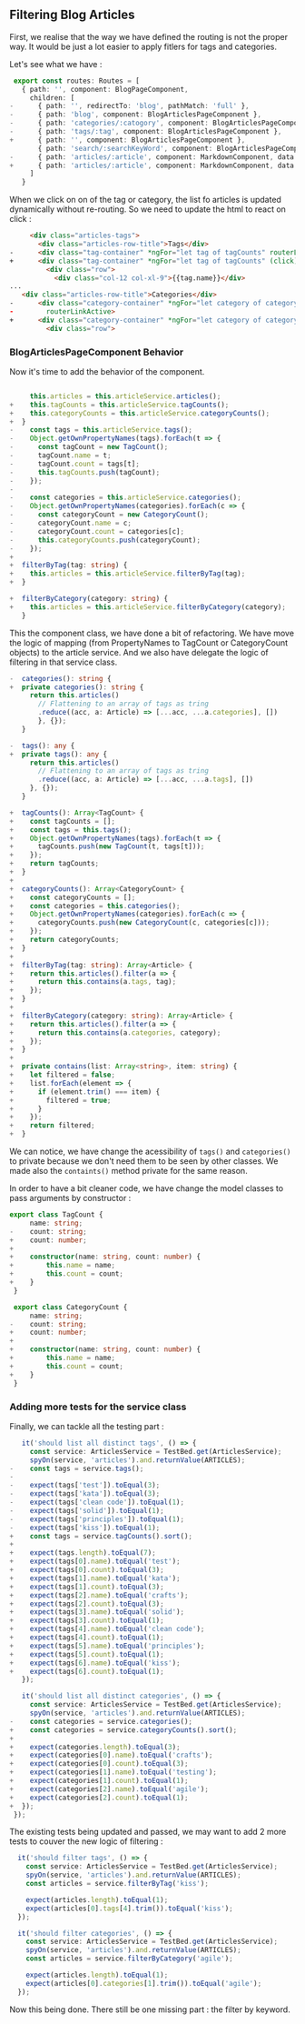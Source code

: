 ## Filtering Blog Articles

First, we realise that the way we have defined the routing is not the proper way. It would be just a lot easier to apply fitlers for tags and categories. 

Let's see what we have :

```ts
 export const routes: Routes = [
   { path: '', component: BlogPageComponent,
     children: [
-      { path: '', redirectTo: 'blog', pathMatch: 'full' },
-      { path: 'blog', component: BlogArticlesPageComponent },
-      { path: 'categories/:catogory', component: BlogArticlesPageComponent},
-      { path: 'tags/:tag', component: BlogArticlesPageComponent },
+      { path: '', component: BlogArticlesPageComponent },
       { path: 'search/:searchKeyWord', component: BlogArticlesPageComponent },
-      { path: 'articles/:article', component: MarkdownComponent, data: { markdown: 'blog/articles/' } },
+      { path: 'articles/:article', component: MarkdownComponent, data: { markdown: 'blog/articles/' } }
     ]
   }
```

When we click on on of the tag or category, the list fo articles is updated dynamically without re-routing. So we need to update the html to react on click :

```html
     <div class="articles-tags">
       <div class="articles-row-title">Tags</div>
-      <div class="tag-container" *ngFor="let tag of tagCounts" routerLink="{{tag}}" routerLinkActive>
+      <div class="tag-container" *ngFor="let tag of tagCounts" (click)="filterByTag(tag.name)">
         <div class="row">
           <div class="col-12 col-xl-9">{{tag.name}}</div>
...
   <div class="articles-row-title">Categories</div>
-      <div class="category-container" *ngFor="let category of categoryCounts" routerLink="{{category}}"
-        routerLinkActive>
+      <div class="category-container" *ngFor="let category of categoryCounts" (click)="filterByCategory(category.name)">
         <div class="row">
```

### BlogArticlesPageComponent Behavior

Now it's time to add the behavior of the component.

```ts

     this.articles = this.articleService.articles();
+    this.tagCounts = this.articleService.tagCounts();
+    this.categoryCounts = this.articleService.categoryCounts();
+  }
-    const tags = this.articleService.tags();
-    Object.getOwnPropertyNames(tags).forEach(t => {
-      const tagCount = new TagCount();
-      tagCount.name = t;
-      tagCount.count = tags[t];
-      this.tagCounts.push(tagCount);
-    });
-
-    const categories = this.articleService.categories();
-    Object.getOwnPropertyNames(categories).forEach(c => {
-      const categoryCount = new CategoryCount();
-      categoryCount.name = c;
-      categoryCount.count = categories[c];
-      this.categoryCounts.push(categoryCount);
-    });
+
+  filterByTag(tag: string) {
+    this.articles = this.articleService.filterByTag(tag);
+  }

+  filterByCategory(category: string) {
+    this.articles = this.articleService.filterByCategory(category);
   }
```

This the component class, we have done a bit of refactoring. We have move the logic of mapping (from PropertyNames to TagCount or CategoryCount objects) to the article service. And we also have delegate the logic of filtering in that service class.

```ts
-  categories(): string {
+  private categories(): string {
     return this.articles()
       // Flattening to an array of tags as tring
       .reduce((acc, a: Article) => [...acc, ...a.categories], [])
       }, {});
   }

-  tags(): any {
+  private tags(): any {
     return this.articles()
       // Flattening to an array of tags as tring
       .reduce((acc, a: Article) => [...acc, ...a.tags], [])
     }, {});
   }

+  tagCounts(): Array<TagCount> {
+    const tagCounts = [];
+    const tags = this.tags();
+    Object.getOwnPropertyNames(tags).forEach(t => {
+      tagCounts.push(new TagCount(t, tags[t]));
+    });
+    return tagCounts;
+  }
+
+  categoryCounts(): Array<CategoryCount> {
+    const categoryCounts = [];
+    const categories = this.categories();
+    Object.getOwnPropertyNames(categories).forEach(c => {
+      categoryCounts.push(new CategoryCount(c, categories[c]));
+    });
+    return categoryCounts;
+  }
+
+  filterByTag(tag: string): Array<Article> {
+    return this.articles().filter(a => {
+      return this.contains(a.tags, tag);
+    });
+  }
+
+  filterByCategory(category: string): Array<Article> {
+    return this.articles().filter(a => {
+      return this.contains(a.categories, category);
+    });
+  }
+
+  private contains(list: Array<string>, item: string) {
+    let filtered = false;
+    list.forEach(element => {
+      if (element.trim() === item) {
+        filtered = true;
+      }
+    });
+    return filtered;
+  }
```

We can notice, we have change the acessibility of `tags()` and `categories()` to private because we don't need them to be seen by other classes. We made also the `containts()` method private for the same reason.

In order to have a bit cleaner code, we have change the model classes to pass arguments by constructor :

```ts
export class TagCount {
     name: string;
-    count: string;
+    count: number;
+
+    constructor(name: string, count: number) {
+        this.name = name;
+        this.count = count;
+    }
 }

 export class CategoryCount {
     name: string;
-    count: string;
+    count: number;
+
+    constructor(name: string, count: number) {
+        this.name = name;
+        this.count = count;
+    }
 }
```

### Adding more tests for the service class

Finally, we can tackle all the testing part :

```ts
   it('should list all distinct tags', () => {
     const service: ArticlesService = TestBed.get(ArticlesService);
     spyOn(service, 'articles').and.returnValue(ARTICLES);
-    const tags = service.tags();
-
-    expect(tags['test']).toEqual(3);
-    expect(tags['kata']).toEqual(3);
-    expect(tags['clean code']).toEqual(1);
-    expect(tags['solid']).toEqual(1);
-    expect(tags['principles']).toEqual(1);
-    expect(tags['kiss']).toEqual(1);
+    const tags = service.tagCounts().sort();
+
+    expect(tags.length).toEqual(7);
+    expect(tags[0].name).toEqual('test');
+    expect(tags[0].count).toEqual(3);
+    expect(tags[1].name).toEqual('kata');
+    expect(tags[1].count).toEqual(3);
+    expect(tags[2].name).toEqual('crafts');
+    expect(tags[2].count).toEqual(3);
+    expect(tags[3].name).toEqual('solid');
+    expect(tags[3].count).toEqual(1);
+    expect(tags[4].name).toEqual('clean code');
+    expect(tags[4].count).toEqual(1);
+    expect(tags[5].name).toEqual('principles');
+    expect(tags[5].count).toEqual(1);
+    expect(tags[6].name).toEqual('kiss');
+    expect(tags[6].count).toEqual(1);
   });

   it('should list all distinct categories', () => {
     const service: ArticlesService = TestBed.get(ArticlesService);
     spyOn(service, 'articles').and.returnValue(ARTICLES);
-    const categories = service.categories();
+    const categories = service.categoryCounts().sort();
+
+    expect(categories.length).toEqual(3);
+    expect(categories[0].name).toEqual('crafts');
+    expect(categories[0].count).toEqual(3);
+    expect(categories[1].name).toEqual('testing');
+    expect(categories[1].count).toEqual(1);
+    expect(categories[2].name).toEqual('agile');
+    expect(categories[2].count).toEqual(1);
+  });
 });
```

The existing tests being updated and passed, we may want to add 2 more tests to couver the new logic of filtering :

```ts
  it('should filter tags', () => {
    const service: ArticlesService = TestBed.get(ArticlesService);
    spyOn(service, 'articles').and.returnValue(ARTICLES);
    const articles = service.filterByTag('kiss');

    expect(articles.length).toEqual(1);
    expect(articles[0].tags[4].trim()).toEqual('kiss');
  });

  it('should filter categories', () => {
    const service: ArticlesService = TestBed.get(ArticlesService);
    spyOn(service, 'articles').and.returnValue(ARTICLES);
    const articles = service.filterByCategory('agile');

    expect(articles.length).toEqual(1);
    expect(articles[0].categories[1].trim()).toEqual('agile');
  });
```

Now this being done. There still be one missing part : the filter by keyword.
